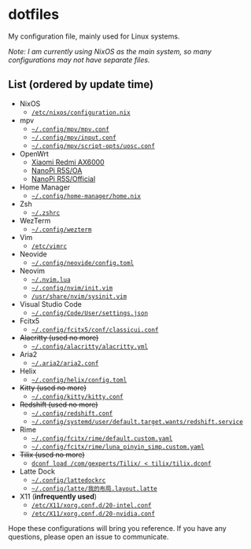 # dotfiles

My configuration file, mainly used for Linux systems.

_Note: I am currently using NixOS as the main system, so many configurations may not have separate files._

## List (ordered by update time)

- NixOS
  - [`/etc/nixos/configuration.nix`](https://github.com/Hentioe/dotfiles/blob/master/nixos/configuration.nix)
- mpv
  - [`~/.config/mpv/mpv.conf`](https://github.com/Hentioe/dotfiles/blob/master/mpv/mpv.conf)
  - [`~/.config/mpv/input.conf`](https://github.com/Hentioe/dotfiles/blob/master/mpv/input.conf)
  - [`~/.config/mpv/script-opts/uosc.conf`](https://github.com/Hentioe/dotfiles/blob/master/mpv/script-opts/uosc.conf)
- OpenWrt
  - [Xiaomi Redmi AX6000](https://github.com/Hentioe/dotfiles/blob/master/openwrt/ax6000/)
  - [NanoPi R5S/OA](https://github.com/Hentioe/dotfiles/blob/master/openwrt/r5s-oa/)
  - [NanoPi R5S/Official](https://github.com/Hentioe/dotfiles/blob/master/openwrt/r5s-official/)
- Home Manager
  - [`~/.config/home-manager/home.nix`](https://github.com/Hentioe/dotfiles/blob/master/home-manager/home.nix)
- Zsh
  - [`~/.zshrc`](https://github.com/Hentioe/dotfiles/blob/master/zsh/.zshrc)
- WezTerm
  - [`~/.config/wezterm`](https://github.com/Hentioe/wezterm-config)
- Vim
  - [`/etc/vimrc`](https://github.com/Hentioe/dotfiles/blob/master/vim/vimrc)
- Neovide
  - [`~/.config/neovide/config.toml`](https://github.com/Hentioe/dotfiles/blob/master/neovide/config.toml)
- Neovim
  - [`~/.nvim.lua`](https://github.com/Hentioe/dotfiles/blob/master/neovim/.nvim.lua)
  - [`~/.config/nvim/init.vim`](https://github.com/Hentioe/dotfiles/blob/master/neovim/deprecated/init.vim)
  - [`/usr/share/nvim/sysinit.vim`](https://github.com/Hentioe/dotfiles/blob/master/neovim/deprecated/sysinit.vim)
- Visual Studio Code
  - [`~/.config/Code/User/settings.json`](https://github.com/Hentioe/dotfiles/blob/master/vscode/settings.json)
- Fcitx5
  - [`~/.config/fcitx5/conf/classicui.conf`](https://github.com/Hentioe/dotfiles/blob/master/fcitx5/classicui.conf)
- ~~Alacritty (used no more)~~
  - [`~/.config/alacritty/alacritty.yml`](https://github.com/Hentioe/dotfiles/blob/master/alacritty/alacritty.yml)
- Aria2
  - [`~/.aria2/aria2.conf`](https://github.com/Hentioe/dotfiles/blob/master/aria2/aria2.conf)
- Helix
  - [`~/.config/helix/config.toml`](https://github.com/Hentioe/dotfiles/blob/master/helix/config.toml)
- ~~Kitty (used no more)~~
  - [`~/.config/kitty/kitty.conf`](https://github.com/Hentioe/dotfiles/blob/master/kitty/kitty.conf)
- ~~Redshift (used no more)~~
  - [`~/.config/redshift.conf`](https://github.com/Hentioe/dotfiles/blob/master/redshift/redshift.conf)
  - [`~/.config/systemd/user/default.target.wants/redshift.service`](https://github.com/Hentioe/dotfiles/blob/master/redshift/redshift.service)
- Rime
  - [`~/.config/fcitx/rime/default.custom.yaml`](https://github.com/Hentioe/dotfiles/blob/master/rime/default.custom.yaml)
  - [`~/.config/fcitx/rime/luna_pinyin_simp.custom.yaml`](https://github.com/Hentioe/dotfiles/blob/master/rime/luna_pinyin_simp.custom.yaml)
- ~~Tilix (used no more)~~
  - [`dconf load /com/gexperts/Tilix/ < tilix/tilix.dconf`](https://github.com/Hentioe/dotfiles/blob/master/tilix/tilix.dconf)
- Latte Dock
  - [`~/.config/lattedockrc`](https://github.com/Hentioe/dotfiles/blob/master/latte-dock/lattedockrc)
  - [`~/.config/latte/我的布局.layout.latte`](https://github.com/Hentioe/dotfiles/blob/master/latte-dock/我的布局.layout.latte)
- X11 (**infrequently used**)
  - [`/etc/X11/xorg.conf.d/20-intel.conf`](https://github.com/Hentioe/dotfiles/blob/master/X11/20-intel.conf)
  - [`/etc/X11/xorg.conf.d/20-nvidia.conf`](https://github.com/Hentioe/dotfiles/blob/master/X11/20-nvidia.conf)

Hope these configurations will bring you reference. If you have any questions, please open an issue to communicate.
